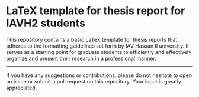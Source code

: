 #  LaTeX template for thesis report for IAVH2 students

This repository contains a basic LaTeX template for thesis reports that adheres to the formatting guidelines set forth by IAV Hassan II university.
It serves as a starting point for graduate students to efficiently and effectively organize and present their research in a professional manner.

---

If you have any suggestions or contributions, please do not hesitate to open an issue or submit a pull request on this repository. Your input is greatly appreciated.
